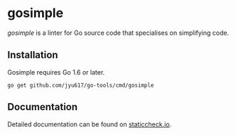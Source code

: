 # gosimple

_gosimple_ is a linter for Go source code that specialises on
simplifying code.

## Installation

Gosimple requires Go 1.6 or later.

    go get github.com/jyu617/go-tools/cmd/gosimple

## Documentation

Detailed documentation can be found on
[staticcheck.io](https://staticcheck.io/docs/gosimple).
